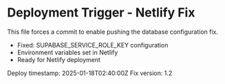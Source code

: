 # Deployment Trigger - Netlify Fix

This file forces a commit to enable pushing the database configuration fix.

- Fixed: SUPABASE_SERVICE_ROLE_KEY configuration 
- Environment variables set in Netlify
- Ready for Netlify deployment

Deploy timestamp: 2025-01-18T02:40:00Z
Fix version: 1.2
